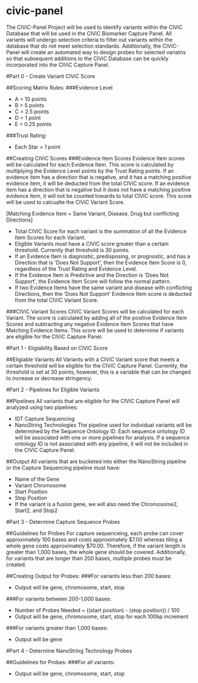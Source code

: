 # civic-panel
The CIViC-Panel Project will be used to identify variants within the CIViC Database that will be used in the CIViC Biomarker Capture Panel.  All variants will undergo selection criteria to filter out variants within the database that do not meet selection standards.  Additionally, the CIViC-Panel will create an automated way to design probes for selected variatns so that subsequent additions to the CIViC Database can be quickly incorporated into the CIViC Capture Panel.


#Part 0 - Create Variant CIViC Score 

##Scoring Matrix Rules:
###Evidence Level

- A = 10 points
- B = 5 points
- C = 2.5 points
- D = 1 point
- E = 0.25 points


###Trust Rating:
- Each Star = 1 point

##Creating CIViC Scores
###Evidence Item Scores
Evidence Item scores will be calculated for each Evidence Item.  This score is calculated by multiplying the Evidence Level points by the Trust Rating points.  If an evidence item has a direction that is negative, and it has a matching positive evidence item, it will be deducted from the total CIViC score. If an evidence item has a direction that is negative but it does not have a matching positive evidence item, it will not be counted towards to total CIViC score.  This score will be used to calcualte the CIViC Variant Score.

[Matching Evidence Item = Same Variant, Disease, Drug but conflicting Directions]

- Total CIViC Score for each variant is the summation of all the Evidence Item Scores for each Variant.
- Eligible Variants must have a CIViC score greater than a certain threshold.  Currently that threshold is 30 points.
- If an Evidence Item is diagnostic, predisposing, or prognostic, and has a Direction that is 'Does Not Support', then the Evidence Item Score is 0, regardless of the Trust Rating and Evidence Level.
- If the Evidence Item is Predictive and the Direction is 'Does Not Support', the Evidence Item Score will follow the normal pattern.
- If two Evidence Items have the same variant and disease with conflicting Directions, then the 'Does Not Support' Evidence Item score is deducted from the total CIViC Variant Score.

###CIViC Variant Scores
CIViC Variant Scores will be calculated for each Variant.  The score is calculated by adding all of the positive Evidence Item Scores and subtracting any negative Evidence Item Scores that have Matching Evidence Items.  This score will be used to determine if variants are eligible for the CIViC Capture Panel.


#Part 1 - Eligiability Based on CIViC Score

##Eligiable Variants
All Variants with a CIViC Variant score that meets a certain threshold will be eligible for the CIViC Capture Panel.  Currently, the threshold is set at 30 points, however, this is a variable that can be changed to increase or decrease stringency.
	
	
#Part 2 - Pipelines for Eligible Variants

##Pipelines
All variants that are eligible for the CIViC Capture Panel will analyzed using two pipelines:
- IDT Capture Sequencing
- NanoString Technologies
The pipeline used for individual variants will be determined by the Sequence Ontology ID.  Each sequence ontology ID will be associated with one or more pipelines for analysis.  If a sequence ontology ID is not associated with any pipeline, it will not be included in the CIViC Capture Panel.

##Output
All variants that are bucketed into either the NanoString pipeline or the Capture Sequencing pipeline must have:
- Name of the Gene
- Variant Chromosome
- Start Position
- Stop Position
- If the variant is a fusion gene, we will also need the Chromosome2, Start2, and Stop2
     
     
#Part 3 - Determine Capture Sequence Probes

##Guidelines for Probes
For capture sequenceing, each probe can cover approximately 100 bases and costs approximately $7.00 whereas tiling a whole gene costs approximately $70.00.  Therefore, if the variant length is greater than 1,000 bases, the whole gene should be covered.  Additionally, for variants that are longer than 200 bases, multiple probes must be created.

##Creating Output for Probes:
###For variants less than 200 bases:
- Output will be gene, chromosome, start, stop

###For variants between 200-1,000 bases:
- Number of Probes Needed = ((start position) - (stop position)) / 100
- Output will be gene, chromosome, start, stop for each 100bp increment

###For variants greater than 1,000 bases:
- Output will be gene


#Part 4 - Determine NanoString Technology Probes

##Guidelines for Probes:
###For all variants:
- Output will be gene, chromosome, start, stop



